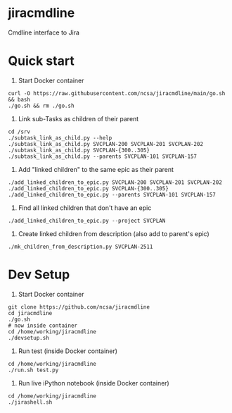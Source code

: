 # jiracmdline
Cmdline interface to Jira

# Quick start
1. Start Docker container
```
curl -O https://raw.githubusercontent.com/ncsa/jiracmdline/main/go.sh && bash
./go.sh && rm ./go.sh
```
1. Link sub-Tasks as children of their parent
```
cd /srv
./subtask_link_as_child.py --help
./subtask_link_as_child.py SVCPLAN-200 SVCPLAN-201 SVCPLAN-202
./subtask_link_as_child.py SVCPLAN-{300..305}
./subtask_link_as_child.py --parents SVCPLAN-101 SVCPLAN-157
```
1. Add "linked children" to the same epic as their parent
```
./add_linked_children_to_epic.py SVCPLAN-200 SVCPLAN-201 SVCPLAN-202
./add_linked_children_to_epic.py SVCPLAN-{300..305}
./add_linked_children_to_epic.py --parents SVCPLAN-101 SVCPLAN-157
```
1. Find all linked children that don't have an epic
```
./add_linked_children_to_epic.py --project SVCPLAN
```
1. Create linked children from description (also add to parent's epic)
```
./mk_children_from_description.py SVCPLAN-2511
```

# Dev Setup
1. Start Docker container
```
git clone https://github.com/ncsa/jiracmdline
cd jiracmdline
./go.sh
# now inside container
cd /home/working/jiracmdline
./devsetup.sh
```
1. Run test (inside Docker container)
```
cd /home/working/jiracmdline
./run.sh test.py
```
1. Run live iPython notebook (inside Docker container)
```
cd /home/working/jiracmdline
./jirashell.sh
```
